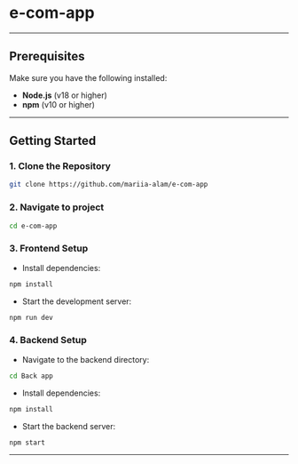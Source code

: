 # e-com-app

---

## Prerequisites

Make sure you have the following installed:
- **Node.js** (v18 or higher)
- **npm** (v10 or higher)

---

## Getting Started

### 1. Clone the Repository

```bash
git clone https://github.com/mariia-alam/e-com-app
```
### 2. Navigate to project
```bash
cd e-com-app
```

### 3. Frontend Setup

- Install dependencies:

```bash
npm install
```

- Start the development server:

```bash
npm run dev
```

### 4. Backend Setup

- Navigate to the backend directory:

```bash
cd Back app
```

- Install dependencies:

```bash
npm install
```

- Start the backend server:

```bash
npm start
```

------

